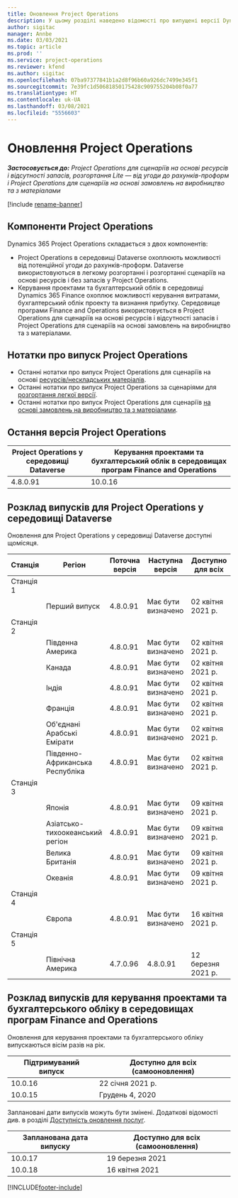 ```yaml
---
title: Оновлення Project Operations
description: У цьому розділі наведено відомості про випущені версії Dynamics 365 Project Operations.
author: sigitac
manager: Annbe
ms.date: 03/03/2021
ms.topic: article
ms.prod: ''
ms.service: project-operations
ms.reviewer: kfend
ms.author: sigitac
ms.openlocfilehash: 07ba97377841b1a2d8f96b60a926dc7499e345f1
ms.sourcegitcommit: 7e39fc1d50681850175428c909755204b08f0a77
ms.translationtype: HT
ms.contentlocale: uk-UA
ms.lasthandoff: 03/08/2021
ms.locfileid: "5556603"
---
```

# <a name="project-operations-updates"></a>Оновлення Project Operations

_**Застосовується до:** Project Operations для сценаріїв на основі ресурсів і відсутності запасів, розгортання Lite — від угоди до рахунків-проформ і Project Operations для сценаріїв на основі замовлень на виробництво та з матеріалами_

[!include [rename-banner](~/includes/cc-data-platform-banner.md)]

## <a name="project-operations-components"></a>Компоненти Project Operations

Dynamics 365 Project Operations складається з двох компонентів:

- Project Operations в середовищі Dataverse охоплюють можливості від потенційної угоди до рахунків-проформ. Dataverse використовуються в легкому розгортанні і розгортанні сценаріїв на основі ресурсів і без запасів у Project Operations.
- Керування проектами та бухгалтерський облік в середовищі Dynamics 365 Finance охоплює можливості керування витратами, бухгалтерський облік проекту та визнання прибутку. Середовище програми Finance and Operations використовується в Project Operations для сценаріїв на основі ресурсів і відсутності запасів і Project Operations для сценаріїв на основі замовлень на виробництво та з матеріалами.

## <a name="project-operations-release-notes"></a>Нотатки про випуск Project Operations
- Останні нотатки про випуск Project Operations для сценаріїв на основі [ресурсів/нескладських матеріалів](whats-new-mar-2021-resource-based.md).
- Останні нотатки про випуск Project Operations за сценаріями для [розгортання легкої версії](../pro/whats-new/whats-new-mar-2021-lite.md).
- Останні нотатки про випуск Project Operations для сценаріїв [на основі замовлень на виробництво та з матеріалами](../prod-pma/whats-new/whats-new-jan-2021-stocked.md).

## <a name="project-operations-latest-version"></a>Остання версія Project Operations

| Project Operations у середовищі Dataverse | Керування проектами та бухгалтерський облік в середовищах програм Finance and Operations |
| --- | --- |
| 4.8.0.91 | 10.0.16 |

## <a name="release-schedule-for-project-operations-on-dataverse-environment"></a>Розклад випусків для Project Operations у середовищі Dataverse

Оновлення для Project Operations у середовищі Dataverse доступні щомісяця. 

| Станція   | Регіон        | Поточна версія | Наступна версія | Доступно для всіх |
|-----------|---------------|-----------------|--------------|---------------------|
| Станція 1 |   &nbsp;      |    &nbsp;       | &nbsp;       |      &nbsp;         |
|   &nbsp;  | Перший випуск |  4.8.0.91       | Має бути визначено     | 02 квітня 2021 р.           |
| Станція 2 |   &nbsp;      |    &nbsp;       | &nbsp;       |      &nbsp;         |
|   &nbsp;  | Південна Америка |  4.8.0.91       | Має бути визначено     | 02 квітня 2021 р.           |
|    &nbsp; | Канада        |  4.8.0.91       | Має бути визначено     | 02 квітня 2021 р.           |
|   &nbsp;  | Індія         |  4.8.0.91       | Має бути визначено     | 02 квітня 2021 р.           |
|   &nbsp;  | Франція         |  4.8.0.91       | Має бути визначено     | 02 квітня 2021 р.           |
|   &nbsp;  | Об'єднані Арабські Емірати         |  4.8.0.91       | Має бути визначено     | 02 квітня 2021 р.           |
|   &nbsp;  | Південно-Африканська Республіка         |  4.8.0.91       | Має бути визначено     | 02 квітня 2021 р.           |
| Станція 3  |      &nbsp;   |     &nbsp;      |     &nbsp;   |      &nbsp;         |
|   &nbsp;  | Японія         |  4.8.0.91       | Має бути визначено     | 09 квітня 2021 р.           |
|   &nbsp;  | Азіатсько-тихоокеанський регіон  |  4.8.0.91       | Має бути визначено     | 09 квітня 2021 р.           |
|   &nbsp;  | Велика Британія |  4.8.0.91       | Має бути визначено     | 09 квітня 2021 р.           |
|   &nbsp;  | Океанія       |  4.8.0.91       | Має бути визначено     | 09 квітня 2021 р.           |
| Станція 4 |     &nbsp;    |     &nbsp;      |     &nbsp;   |      &nbsp;         |
|   &nbsp;  | Європа        |  4.8.0.91       | Має бути визначено     | 16 квітня 2021 р.           |
| Станція 5 |     &nbsp;    |     &nbsp;      |     &nbsp;   |      &nbsp;         |
|   &nbsp;  | Північна Америка |  4.7.0.96       | 4.8.0.91     | 12 березня 2021 р.           |

## <a name="release-schedule-for-project-management-and-accounting-in-the-finance-and-operations-apps-environment"></a>Розклад випусків для керування проектами та бухгалтерського обліку в середовищах програм Finance and Operations

Оновлення для керування проектами та бухгалтерського обліку випускаються вісім разів на рік.

| Підтримуваний випуск | Доступно для всіх (самооновлення) |
| --- | --- |
| 10.0.16 | 22 січня 2021 р. |
| 10.0.15 | Грудень 4, 2020 |


Заплановані дати випусків можуть бути змінені. Додаткові відомості див. в розділі [Доступність оновлення послуг](https://docs.microsoft.com/dynamics365/fin-ops-core/fin-ops/get-started/public-preview-releases?toc=/dynamics365/finance/toc.json).

| Запланована дата випуску | Доступно для всіх (самооновлення) |
| --- | --- |
| 10.0.17 | 19 березня 2021 |
| 10.0.18 | 16 квітня 2021 |


[!INCLUDE[footer-include](../includes/footer-banner.md)]
